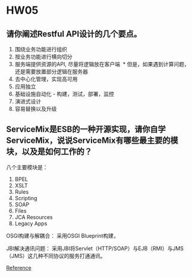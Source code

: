 # HW05

## 请你阐述Restful API设计的几个要点。

1. 围绕业务功能进行组织
2. 按业务功能进行横向切分
3. 服务端提供资源的API, 尽量将逻辑放在客户端
  * 但是，如果遇到计算问题，还是需要放置部分逻辑在服务器
4. 去中心化管理，实现高可用
5. 应用独立
6. 基础设施自动化 - 构建，测试，部署，监控
7. 演进式设计
8. 容易替换以及升级


## ServiceMix是ESB的一种开源实现，请你自学ServiceMix，说说ServiceMix有哪些最主要的模块，以及是如何工作的？

八个主要模块是：

1. BPEL
2. XSLT
3. Rules
4. Scripting
5. SOAP
6. Files
7. JCA Resources
8. Legacy Apps

OSGI构建与解耦合：
采用OSGI Blueprint构建，

JBI解决通讯问题：
采用JBI将Servlet（HTTP/SOAP）与EJB（RMI）与JMS（JMS）这几种不同协议的服务打通通讯。

[Reference](https://www.tuicool.com/articles/rMFbYfI)





